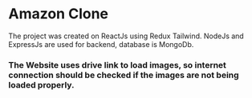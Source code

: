 # Amazon Clone

The project was created on ReactJs using Redux Tailwind. NodeJs and ExpressJs are used for backend, database is MongoDb.

### The Website uses drive link to load images, so internet connection should be checked if the images are not being loaded properly.
